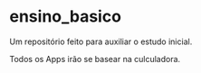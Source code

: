 # ensino_basico
Um repositório feito para auxiliar o estudo inicial.

Todos os Apps irão se basear na culculadora.
